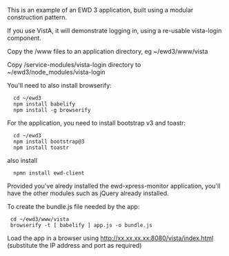 This is an example of an EWD 3 application, built using a modular construction pattern.

If you use VistA, it will demonstrate logging in, using a re-usable vista-login component.

Copy the /www files to an application directory, eg ~/ewd3/www/vista

Copy /service-modules/vista-login directory to ~/ewd3/node_modules/vista-login

You'll need to also install browserify:

      cd ~/ewd3
      npm install babelify
      npm install -g browserify

For the application, you need to install bootstrap v3 and toastr:

      cd ~/ewd3
      npm install bootstrap@3
      npm install toastr

also install

      npmn install ewd-client

Provided you've alredy installed the ewd-xpress-monitor application, you'll have the other modules 
such as jQuery already installed.

To create the bundle.js file needed by the app:

     cd ~/ewd3/www/vista
     browserify -t [ babelify ] app.js -o bundle.js


Load the app in a browser using http://xx.xx.xx.xx:8080/vista/index.html
(substitute the IP address and port as required)

